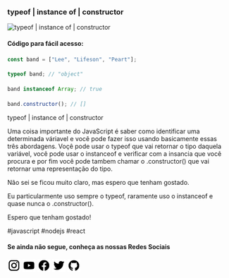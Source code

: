 ### typeof | instance of | constructor

![typeof | instance of | constructor](https://github.com/emersonbroga/social-media-snippets/blob/master/content/2020-01-24/1080x1080-typeof-instanceof-constructor.png)

#### Código para fácil acesso:

```js
const band = ["Lee", "Lifeson", "Peart"];

typeof band; // "object"

band instanceof Array; // true

band.constructor(); // []
```

typeof | instance of | constructor

Uma coisa importante do JavaScript é saber como identificar uma determinada váriavel e você pode fazer isso usando basicamente essas três abordagens.
Voçê pode usar o typeof que vai retornar o tipo daquela variável, você pode usar o instanceof e verificar com a insancia que você procura e por fim você pode tambem chamar o .constructor() que vai retornar uma representação do tipo.

Não sei se ficou muito claro, mas espero que tenham gostado.

Eu particularmente uso sempre o typeof, raramente uso o instanceof e quase nunca o .constructor().

Espero que tenham gostado!

\#javascript \#nodejs \#react

#### Se ainda não segue, conheça as nossas Redes Sociais

[![instagram.com/emersonbrogadev](https://github.com/emersonbroga/social-media-snippets/blob/master/static/instagram.png?raw=true)](https://www.instagram.com/emersonbrogadev/)
[![youtube.com/c/emersonbrogadev](https://github.com/emersonbroga/social-media-snippets/blob/master/static/youtube.png?raw=true)](https://www.youtube.com/c/emersonbroga/)
[![facebook.com/emersonbrogadev](https://github.com/emersonbroga/social-media-snippets/blob/master/static/facebook.png?raw=true)](https://www.facebook.com/emersonbrogadev/)
[![twitter.com/emersonbrogadev](https://github.com/emersonbroga/social-media-snippets/blob/master/static/twitter.png?raw=true)](https://www.twitter.com/emersonbrogadev/)
[![github.com/emersonbroga](https://github.com/emersonbroga/social-media-snippets/blob/master/static/github.png?raw=true)](https://www.github.com/emersonbroga/)
